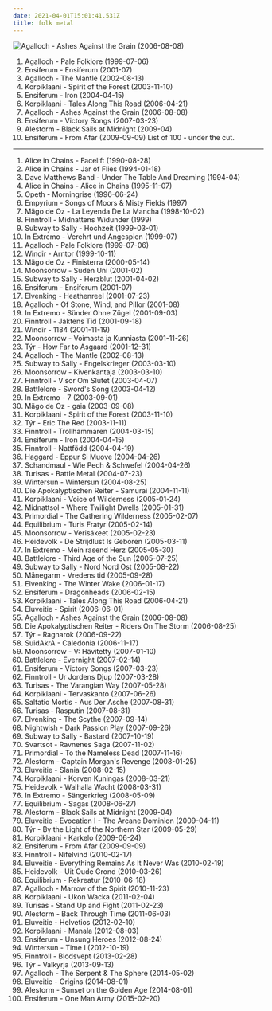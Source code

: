 ```yaml
---
date: 2021-04-01T15:01:41.531Z
title: folk metal
---
```

![Agalloch - Ashes Against the Grain (2006-08-08)](http://coverartarchive.org/release/b943e89a-2ae7-4cce-940a-c434c4f068cf/19071273840-500.jpg "Agalloch - Ashes Against the Grain (2006-08-08)")
1. <span title="#folk_metal #doom_metal">Agalloch - Pale Folklore (1999-07-06)</span>
2. <span title="#folk_metal #viking_metal">Ensiferum - Ensiferum (2001-07)</span>
3. <span title="#folk_metal #doom_metal">Agalloch - The Mantle (2002-08-13)</span>
4. <span title="#folk_metal">Korpiklaani - Spirit of the Forest (2003-11-10)</span>
5. <span title="#folk_metal #viking_metal">Ensiferum - Iron (2004-04-15)</span>
6. <span title="#folk_metal">Korpiklaani - Tales Along This Road (2006-04-21)</span>
7. <span title="#doom_metal #folk_metal #progressive_metal">Agalloch - Ashes Against the Grain (2006-08-08)</span>
8. <span title="#folk_metal #viking_metal">Ensiferum - Victory Songs (2007-03-23)</span>
9. <span title="#folk_metal #power_metal #pirate_metal">Alestorm - Black Sails at Midnight (2009-04)</span>
10. <span title="#folk_metal">Ensiferum - From Afar (2009-09-09)</span>
List of 100 - under the cut.
<!-- more -->
-----
1. <span title="#grunge">Alice in Chains - Facelift (1990-08-28)</span>
2. <span title="#grunge #90_s">Alice in Chains - Jar of Flies (1994-01-18)</span>
3. <span title="#rock #90_s">Dave Matthews Band - Under The Table And Dreaming (1994-04)</span>
4. <span title="#grunge">Alice in Chains - Alice in Chains (1995-11-07)</span>
5. <span title="#progressive_death_metal #progressive_metal">Opeth - Morningrise (1996-06-24)</span>
6. <span title="#folk_metal">Empyrium - Songs of Moors & Misty Fields (1997)</span>
7. <span title="#folk_metal">Mägo de Oz - La Leyenda De La Mancha (1998-10-02)</span>
8. <span title="#folk_metal">Finntroll - Midnattens Widunder (1999)</span>
9. <span title="#folk_metal">Subway to Sally - Hochzeit (1999-03-01)</span>
10. <span title="#folk_metal">In Extremo - Verehrt und Angespien (1999-07)</span>
11. <span title="#folk_metal #doom_metal">Agalloch - Pale Folklore (1999-07-06)</span>
12. <span title="#black_metal #viking_metal">Windir - Arntor (1999-10-11)</span>
13. <span title="#folk_metal">Mägo de Oz - Finisterra (2000-05-14)</span>
14. <span title="#folk_metal #viking_metal">Moonsorrow - Suden Uni (2001-02)</span>
15. <span title="#folk_metal">Subway to Sally - Herzblut (2001-04-02)</span>
16. <span title="#folk_metal #viking_metal">Ensiferum - Ensiferum (2001-07)</span>
17. <span title="#folk_metal #power_metal">Elvenking - Heathenreel (2001-07-23)</span>
18. <span title="#doom_metal #black_metal #folk_metal">Agalloch - Of Stone, Wind, and Pillor (2001-08)</span>
19. <span title="#folk_metal">In Extremo - Sünder Ohne Zügel (2001-09-03)</span>
20. <span title="#folk_metal">Finntroll - Jaktens Tid (2001-09-18)</span>
21. <span title="#black_metal #viking_metal #folk_metal #melodic_black_metal">Windir - 1184 (2001-11-19)</span>
22. <span title="#viking_metal #folk_metal #pagan_metal">Moonsorrow - Voimasta ja Kunniasta (2001-11-26)</span>
23. <span title="#folk_metal #viking_metal">Týr - How Far to Asgaard (2001-12-31)</span>
24. <span title="#folk_metal #doom_metal">Agalloch - The Mantle (2002-08-13)</span>
25. <span title="#folk_metal">Subway to Sally - Engelskrieger (2003-03-10)</span>
26. <span title="#viking_metal #folk_metal">Moonsorrow - Kivenkantaja (2003-03-10)</span>
27. <span title="#folk #folk_metal">Finntroll - Visor Om Slutet (2003-04-07)</span>
28. <span title="#folk_metal">Battlelore - Sword's Song (2003-04-12)</span>
29. <span title="#folk_metal">In Extremo - 7 (2003-09-01)</span>
30. <span title="#folk_metal">Mägo de Oz - gaia (2003-09-08)</span>
31. <span title="#folk_metal">Korpiklaani - Spirit of the Forest (2003-11-10)</span>
32. <span title="#folk_metal #viking_metal">Týr - Eric The Red (2003-11-11)</span>
33. <span title="#folk_metal">Finntroll - Trollhammaren (2004-03-15)</span>
34. <span title="#folk_metal #viking_metal">Ensiferum - Iron (2004-04-15)</span>
35. <span title="#folk_metal">Finntroll - Nattfödd (2004-04-19)</span>
36. <span title="#symphonic_metal">Haggard - Eppur Si Muove (2004-04-26)</span>
37. <span title="#folk_metal #schandmaul #metal #german">Schandmaul - Wie Pech & Schwefel (2004-04-26)</span>
38. <span title="#folk_metal #viking_metal #battle_metal">Turisas - Battle Metal (2004-07-23)</span>
39. <span title="#melodic_death_metal">Wintersun - Wintersun (2004-08-25)</span>
40. <span title="#heavy_metal #folk_metal">Die Apokalyptischen Reiter - Samurai (2004-11-11)</span>
41. <span title="#folk_metal">Korpiklaani - Voice of Wilderness (2005-01-24)</span>
42. <span title="#folk_metal #gothic_metal">Midnattsol - Where Twilight Dwells (2005-01-31)</span>
43. <span title="#black_metal">Primordial - The Gathering Wilderness (2005-02-07)</span>
44. <span title="#folk_metal">Equilibrium - Turis Fratyr (2005-02-14)</span>
45. <span title="#folk_metal #viking_metal #black_metal #pagan_metal">Moonsorrow - Verisäkeet (2005-02-23)</span>
46. <span title="#folk_metal">Heidevolk - De Strijdlust Is Geboren (2005-03-11)</span>
47. <span title="#folk_metal">In Extremo - Mein rasend Herz (2005-05-30)</span>
48. <span title="#folk_metal">Battlelore - Third Age of the Sun (2005-07-25)</span>
49. <span title="#folk_metal">Subway to Sally - Nord Nord Ost (2005-08-22)</span>
50. <span title="#folk_metal #viking_metal">Månegarm - Vredens tid (2005-09-28)</span>
51. <span title="#folk_metal #power_metal">Elvenking - The Winter Wake (2006-01-17)</span>
52. <span title="#viking_metal #folk_metal">Ensiferum - Dragonheads (2006-02-15)</span>
53. <span title="#folk_metal">Korpiklaani - Tales Along This Road (2006-04-21)</span>
54. <span title="#folk_metal">Eluveitie - Spirit (2006-06-01)</span>
55. <span title="#doom_metal #folk_metal #progressive_metal">Agalloch - Ashes Against the Grain (2006-08-08)</span>
56. <span title="#folk_metal #melodic_death_metal">Die Apokalyptischen Reiter - Riders On The Storm (2006-08-25)</span>
57. <span title="#folk_metal #viking_metal">Týr - Ragnarok (2006-09-22)</span>
58. <span title="#folk_metal">SuidAkrA - Caledonia (2006-11-17)</span>
59. <span title="#folk_metal">Moonsorrow - V: Hävitetty (2007-01-10)</span>
60. <span title="#folk_metal">Battlelore - Evernight (2007-02-14)</span>
61. <span title="#folk_metal #viking_metal">Ensiferum - Victory Songs (2007-03-23)</span>
62. <span title="#folk_metal">Finntroll - Ur Jordens Djup (2007-03-28)</span>
63. <span title="#folk_metal #viking_metal">Turisas - The Varangian Way (2007-05-28)</span>
64. <span title="#folk_metal">Korpiklaani - Tervaskanto (2007-06-26)</span>
65. <span title="#folk_metal #mittelalter_rock">Saltatio Mortis - Aus Der Asche (2007-08-31)</span>
66. <span title="#folk_metal">Turisas - Rasputin (2007-08-31)</span>
67. <span title="#folk_metal">Elvenking - The Scythe (2007-09-14)</span>
68. <span title="#symphonic_metal #power_metal">Nightwish - Dark Passion Play (2007-09-26)</span>
69. <span title="#folk_metal">Subway to Sally - Bastard (2007-10-19)</span>
70. <span title="#folk_metal">Svartsot - Ravnenes Saga (2007-11-02)</span>
71. <span title="#black_metal #pagan_metal">Primordial - To the Nameless Dead (2007-11-16)</span>
72. <span title="#folk_metal #pirate_metal">Alestorm - Captain Morgan's Revenge (2008-01-25)</span>
73. <span title="#folk_metal">Eluveitie - Slania (2008-02-15)</span>
74. <span title="#folk_metal">Korpiklaani - Korven Kuningas (2008-03-21)</span>
75. <span title="#folk_metal">Heidevolk - Walhalla Wacht (2008-03-31)</span>
76. <span title="#folk_metal">In Extremo - Sängerkrieg (2008-05-09)</span>
77. <span title="#folk_metal">Equilibrium - Sagas (2008-06-27)</span>
78. <span title="#folk_metal #power_metal #pirate_metal">Alestorm - Black Sails at Midnight (2009-04)</span>
79. <span title="#folk #folk_metal #celtic_folk">Eluveitie - Evocation I - The Arcane Dominion (2009-04-11)</span>
80. <span title="#folk_metal #viking_metal">Týr - By the Light of the Northern Star (2009-05-29)</span>
81. <span title="#folk_metal">Korpiklaani - Karkelo (2009-06-24)</span>
82. <span title="#folk_metal">Ensiferum - From Afar (2009-09-09)</span>
83. <span title="#folk_metal">Finntroll - Nifelvind (2010-02-17)</span>
84. <span title="#folk_metal">Eluveitie - Everything Remains As It Never Was (2010-02-19)</span>
85. <span title="#folk_metal">Heidevolk - Uit Oude Grond (2010-03-26)</span>
86. <span title="#folk_metal">Equilibrium - Rekreatur (2010-06-18)</span>
87. <span title="#2010 #black_metal #atmospheric_black_metal #folk_metal">Agalloch - Marrow of the Spirit (2010-11-23)</span>
88. <span title="#folk_metal">Korpiklaani - Ukon Wacka (2011-02-04)</span>
89. <span title="#folk_metal #symphonic_metal">Turisas - Stand Up and Fight (2011-02-23)</span>
90. <span title="#folk_metal">Alestorm - Back Through Time (2011-06-03)</span>
91. <span title="#folk_metal #melodic_death_metal">Eluveitie - Helvetios (2012-02-10)</span>
92. <span title="#folk_metal">Korpiklaani - Manala (2012-08-03)</span>
93. <span title="#folk_metal">Ensiferum - Unsung Heroes (2012-08-24)</span>
94. <span title="#melodic_death_metal #symphonic_metal #progressive_blackened_homoerotic_weeaboo_metal #leather_daddy_rape_soundtrack #misanthropic_gay_romance_nostalgia_metal #neo_erotic_spandex_metal">Wintersun - Time I (2012-10-19)</span>
95. <span title="#folk_metal">Finntroll - Blodsvept (2013-02-28)</span>
96. <span title="#folk_metal #2013">Týr - Valkyrja (2013-09-13)</span>
97. <span title="#2014 #doom_metal #folk_metal">Agalloch - The Serpent & The Sphere (2014-05-02)</span>
98. <span title="#2014 #folk_metal #melodic_death_metal">Eluveitie - Origins (2014-08-01)</span>
99. <span title="#folk_metal #2014 #power_metal">Alestorm - Sunset on the Golden Age (2014-08-01)</span>
100. <span title="#2015 #folk_metal">Ensiferum - One Man Army (2015-02-20)</span>
